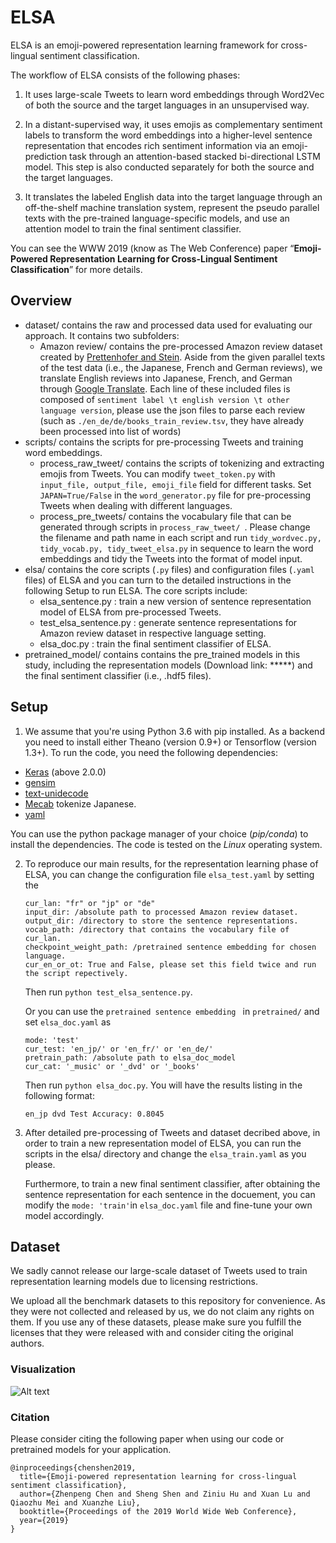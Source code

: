# ELSA

ELSA is an emoji-powered representation learning framework for cross-lingual sentiment classification. 

The workflow of ELSA consists of the following phases:

1. It uses large-scale Tweets to learn word embeddings through Word2Vec of both the source and the target languages in an unsupervised way. 

2. In a distant-supervised way, it uses emojis as complementary sentiment labels to transform the word embeddings into a higher-level sentence representation that encodes rich sentiment information via an emoji-prediction task through an attention-based stacked bi-directional LSTM model. This step is also conducted separately for both the source and the target languages. 

3. It translates the labeled English data into the target language through an off-the-shelf machine translation system, represent the pseudo parallel texts with the pre-trained language-specific models, and use an attention model to train the final sentiment classifier.

You can see the WWW 2019 (know as The Web Conference) paper “**Emoji-Powered Representation Learning for Cross-Lingual Sentiment Classification**” for more details.

## Overview

- dataset/ 
  contains the raw and processed data used for evaluating our approach. It contains two subfolders: 
  - Amazon review/ 
    contains the pre-processed Amazon review dataset created by [Prettenhofer and Stein](http://www.aclweb.org/anthology/P10-1114). Aside from the given parallel texts of the test data (i.e., the Japanese, French and German reviews), we translate English reviews into Japanese, French, and German through [Google Translate](https://translate.google.com). Each line of these included files is composed of `sentiment label \t english version \t other language version`, please use the json files to parse each review (such as `./en_de/de/books_train_review.tsv`, they have already been processed into list of words)
- scripts/ 
  contains the scripts for pre-processing Tweets and training word embeddings.
  - process_raw_tweet/ contains the scripts of tokenizing and extracting emojis from Tweets. You can modify `tweet_token.py` with `input_file, output_file, emoji_file` field for different tasks. Set `JAPAN=True/False` in the `word_generator.py` file for pre-processing Tweets when dealing with different languages.
  - process_pre_tweets/ contains the vocabulary file that can be generated through scripts in `process_raw_tweet/ `. Please change the filename and path name in each script and run `tidy_wordvec.py, tidy_vocab.py, tidy_tweet_elsa.py` in sequence to learn the word embeddings and tidy the Tweets into the format of model input. 
- elsa/ 
  contains the core scripts (`.py` files) and configuration files (`.yaml` files) of ELSA and you can turn to the detailed instructions in the following Setup to run ELSA. The core scripts include:
  - elsa_sentence.py : train a new version of sentence representation model of ELSA from pre-processed Tweets.
  - test_elsa_sentence.py : generate sentence representations for Amazon review dataset in respective language setting.
  - elsa_doc.py : train the final sentiment classifier of ELSA.
- pretrained_model/ 
  contains contains  the pre_trained models in this study, including the representation models (Download link: *****) and the final sentiment classifier (i.e., .hdf5 files).

## Setup

1. We assume that you're using Python 3.6 with pip installed. As a backend you need to install either Theano (version 0.9+) or Tensorflow (version 1.3+). To run the code, you need the following dependencies:

- [Keras](https://github.com/keras-team/keras) (above 2.0.0)
- [gensim](https://github.com/RaRe-Technologies/gensim)
- [text-unidecode](https://github.com/kmike/text-unidecode)
- [Mecab](http://taku910.github.io/mecab/) tokenize Japanese.
- [yaml](https://github.com/yaml)

You can use the python package manager of your choice (*pip/conda*) to install the dependencies.
The code is tested on the *Linux* operating system. 

2. To reproduce our main results, for the representation learning phase of ELSA, you can change the configuration file `elsa_test.yaml` by setting the

   ``````
   cur_lan: "fr" or "jp" or "de"
   input_dir: /absolute path to processed Amazon review dataset.
   output_dir: /directory to store the sentence representations. 
   vocab_path: /directory that contains the vocabulary file of cur_lan.
   checkpoint_weight_path: /pretrained sentence embedding for chosen language.
   cur_en_or_ot: True and False, please set this field twice and run the script repectively.
   ``````

   Then run `python test_elsa_sentence.py`. 

   Or you can use the `pretrained sentence embedding ` in `pretrained/` and set `elsa_doc.yaml` as

   ```
   mode: 'test'
   cur_test: 'en_jp/' or 'en_fr/' or 'en_de/'
   pretrain_path: /absolute path to elsa_doc_model
   cur_cat: '_music' or '_dvd' or '_books'
   ```

   Then run `python elsa_doc.py`. You will have the results listing in the following format:

   `en_jp dvd Test Accuracy: 0.8045`

3. After detailed pre-processing of Tweets and dataset decribed above, in order to train a new representation model of ELSA, you can run the scripts in the elsa/ directory and change the `elsa_train.yaml` as you please. 

   Furthermore, to train a new final sentiment classifier, after obtaining the sentence representation for each sentence in the docuement, you can modify the `mode: 'train'`in `elsa_doc.yaml` file and fine-tune your own model accordingly.

## Dataset

We sadly cannot release our large-scale dataset of Tweets used to train representation learning models due to licensing restrictions.

We upload all the benchmark datasets to this repository for convenience. As they were not collected and released by us, we do not claim any rights on them. If you use any of these datasets, please make sure you fulfill the licenses that they were released with and consider citing the original authors.

### Visualization

![Alt text](https://github.com/sIncerass/ELSA/raw/master/pics/neg_e.png)

### Citation

Please consider citing the following paper when using our code or pretrained models for your application.

```
@inproceedings{chenshen2019,
  title={Emoji-powered representation learning for cross-lingual sentiment classification},
  author={Zhenpeng Chen and Sheng Shen and Ziniu Hu and Xuan Lu and Qiaozhu Mei and Xuanzhe Liu},
  booktitle={Proceedings of the 2019 World Wide Web Conference},
  year={2019}
}
```
